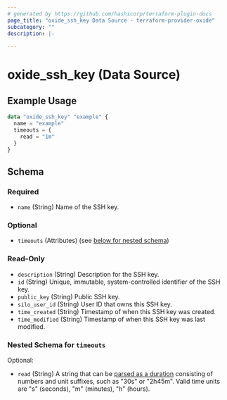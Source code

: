 ```yaml
---
# generated by https://github.com/hashicorp/terraform-plugin-docs
page_title: "oxide_ssh_key Data Source - terraform-provider-oxide"
subcategory: ""
description: |-
  
---
```


# oxide_ssh_key (Data Source)



## Example Usage

```terraform
data "oxide_ssh_key" "example" {
  name = "example"
  timeouts = {
    read = "1m"
  }
}
```

<!-- schema generated by tfplugindocs -->
## Schema

### Required

- `name` (String) Name of the SSH key.

### Optional

- `timeouts` (Attributes) (see [below for nested schema](#nestedatt--timeouts))

### Read-Only

- `description` (String) Description for the SSH key.
- `id` (String) Unique, immutable, system-controlled identifier of the SSH key.
- `public_key` (String) Public SSH key.
- `silo_user_id` (String) User ID that owns this SSH key.
- `time_created` (String) Timestamp of when this SSH key was created.
- `time_modified` (String) Timestamp of when this SSH key was last modified.

<a id="nestedatt--timeouts"></a>
### Nested Schema for `timeouts`

Optional:

- `read` (String) A string that can be [parsed as a duration](https://pkg.go.dev/time#ParseDuration) consisting of numbers and unit suffixes, such as "30s" or "2h45m". Valid time units are "s" (seconds), "m" (minutes), "h" (hours).
